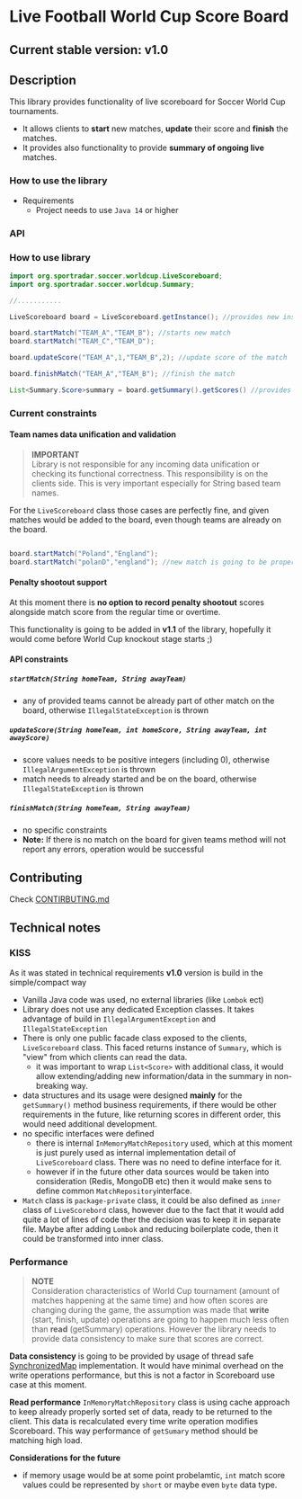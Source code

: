 # Live Football World Cup Score Board

## Current stable version: **v1.0**
## Description

This library provides functionality of live scoreboard for Soccer World Cup tournaments.

- It allows clients to **start** new matches, **update** their score and **finish** the matches.
- It provides also functionality to provide **summary of ongoing live** matches.

### How to use the library

- Requirements
  - Project needs to use `Java 14` or higher

### API

### How to use library

```java
import org.sportradar.soccer.worldcup.LiveScoreboard;
import org.sportradar.soccer.worldcup.Summary;

//...........

LiveScoreboard board = LiveScoreboard.getInstance(); //provides new instance

board.startMatch("TEAM_A","TEAM_B"); //starts new match
board.startMatch("TEAM_C","TEAM_D");

board.updateScore("TEAM_A",1,"TEAM_B",2); //update score of the match

board.finishMatch("TEAM_A","TEAM_B"); //finish the match

List<Summary.Score>summary = board.getSummary().getScores() //provides current list of scores

```

### Current constraints

#### Team names data unification and validation
> **IMPORTANT**  
> Library is not responsible for any incoming data unification or checking its functional correctness.
> This responsibility is on the clients side.
> This is very important especially for String based team names.

For the `LiveScoreboard` class those cases are perfectly fine, and given matches would be added to the board, even though teams are already on the board.

```java

board.startMatch("Poland","England"); 
board.startMatch("polanD","england"); //new match is going to be properly started, 2 matches on board
```
#### Penalty shootout support
At this moment there is **no option to record penalty shootout** scores alongside match score from the regular time or overtime.

This functionality is going to be added in **v1.1** of the library, hopefully it would come before World Cup knockout stage starts ;)

#### API constraints

##### ``startMatch(String homeTeam, String awayTeam)``
- any of provided teams cannot be already part of other match on the board, otherwise `IllegalStateException` is thrown

##### ``updateScore(String homeTeam, int homeScore, String awayTeam, int awayScore)``
- score values needs to be positive integers (including 0), otherwise `IllegalArgumentException` is thrown
- match needs to already started and be on the board, otherwise `IllegalStateException` is thrown


##### ``finishMatch(String homeTeam, String awayTeam)``
- no specific constraints
- **Note:** If there is no match on the board for given teams method will not report any errors, operation would be successful

## Contributing
Check [CONTIRBUTING.md](CONTRIBUTING.md)

## Technical notes

### KISS
As it was stated in technical requirements **v1.0** version is build in the simple/compact way
- Vanilla Java code was used, no external libraries (like `Lombok` ect)
- Library does not use any dedicated Exception classes. It takes advantage of build in `IllegalArgumentException` and `IllegalStateException`
- There is only one public facade class exposed to the clients, `LiveScoreboard` class. This faced returns instance of `Summary`, which is "view" from which clients can read the data.
  - it was important to wrap `List<Score>` with additional class, it would allow extending/adding new information/data in the summary in non-breaking way.
- data structures and its usage were designed **mainly** for the `getSummary()` method business requirements, if there would be other
  requirements in the future, like returning scores in different order, this would need additional development.
- no specific interfaces were defined
  - there is internal `InMemoryMatchRepository` used, which at this moment is just purely used as internal implementation detail of `LiveScoreboard` class. There was no need to define interface for it.
  - however if in the future other data sources would be taken into consideration (Redis, MongoDB etc) then it would
    make sens to define common `MatchRepository`interface.
- `Match` class is `package-private` class, it could be also defined as `inner` class of `LiveScorebord` class, however due to the fact that it would add quite a lot of lines of code ther the decision was to keep it in separate file. Maybe after adding `Lombok` and reducing boilerplate code, then it could be transformed into inner class.

### Performance
> **NOTE**  
> Consideration characteristics of World Cup tournament (amount of matches happening at the same time) and how often scores are changing during the game, the assumption was made that **write** (start, finish, update) operations are going to happen much less often than **read** (getSummary) operations.
> However the library needs to provide data consistency to make sure that scores are correct.

**Data consistency** is going to be provided by usage of thread safe [SynchronizedMap](https://docs.oracle.com/javase/8/docs/api/java/util/Collections.html#synchronizedMap-java.util.Map-) implementation. It would have minimal overhead on the write operations performance, but this is not a factor in Scoreboard use case at this moment.

**Read performance**
`InMemoryMatchRepository` class is using cache approach to keep already properly sorted set of data, ready to be returned to the client. This data is recalculated every time write operation modifies Scoreboard. This way performance of `getSumary` method should be matching high load.


**Considerations for the future**
- if memory usage would be at some point probelamtic, `int` match score values could be represented by `short` or maybe even `byte` data type.